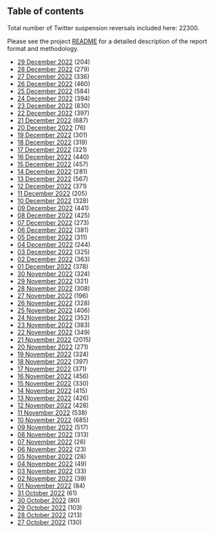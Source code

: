 ## Table of contents
Total number of Twitter suspension reversals included here: 22300.

Please see the project [README](https://github.com/travisbrown/unsuspensions) for a detailed description of the report format and methodology.
* [29 December 2022](2022-12-29/) (204)
* [28 December 2022](2022-12-28/) (279)
* [27 December 2022](2022-12-27/) (336)
* [26 December 2022](2022-12-26/) (460)
* [25 December 2022](2022-12-25/) (584)
* [24 December 2022](2022-12-24/) (394)
* [23 December 2022](2022-12-23/) (830)
* [22 December 2022](2022-12-22/) (397)
* [21 December 2022](2022-12-21/) (687)
* [20 December 2022](2022-12-20/) (76)
* [19 December 2022](2022-12-19/) (301)
* [18 December 2022](2022-12-18/) (319)
* [17 December 2022](2022-12-17/) (321)
* [16 December 2022](2022-12-16/) (440)
* [15 December 2022](2022-12-15/) (457)
* [14 December 2022](2022-12-14/) (281)
* [13 December 2022](2022-12-13/) (567)
* [12 December 2022](2022-12-12/) (371)
* [11 December 2022](2022-12-11/) (205)
* [10 December 2022](2022-12-10/) (328)
* [09 December 2022](2022-12-09/) (441)
* [08 December 2022](2022-12-08/) (425)
* [07 December 2022](2022-12-07/) (273)
* [06 December 2022](2022-12-06/) (381)
* [05 December 2022](2022-12-05/) (311)
* [04 December 2022](2022-12-04/) (244)
* [03 December 2022](2022-12-03/) (325)
* [02 December 2022](2022-12-02/) (363)
* [01 December 2022](2022-12-01/) (378)
* [30 November 2022](2022-11-30/) (324)
* [29 November 2022](2022-11-29/) (321)
* [28 November 2022](2022-11-28/) (308)
* [27 November 2022](2022-11-27/) (196)
* [26 November 2022](2022-11-26/) (328)
* [25 November 2022](2022-11-25/) (406)
* [24 November 2022](2022-11-24/) (352)
* [23 November 2022](2022-11-23/) (383)
* [22 November 2022](2022-11-22/) (349)
* [21 November 2022](2022-11-21/) (2015)
* [20 November 2022](2022-11-20/) (271)
* [19 November 2022](2022-11-19/) (324)
* [18 November 2022](2022-11-18/) (397)
* [17 November 2022](2022-11-17/) (371)
* [16 November 2022](2022-11-16/) (456)
* [15 November 2022](2022-11-15/) (330)
* [14 November 2022](2022-11-14/) (415)
* [13 November 2022](2022-11-13/) (426)
* [12 November 2022](2022-11-12/) (428)
* [11 November 2022](2022-11-11/) (538)
* [10 November 2022](2022-11-10/) (685)
* [09 November 2022](2022-11-09/) (517)
* [08 November 2022](2022-11-08/) (313)
* [07 November 2022](2022-11-07/) (26)
* [06 November 2022](2022-11-06/) (23)
* [05 November 2022](2022-11-05/) (28)
* [04 November 2022](2022-11-04/) (49)
* [03 November 2022](2022-11-03/) (33)
* [02 November 2022](2022-11-02/) (39)
* [01 November 2022](2022-11-01/) (84)
* [31 October 2022](2022-10-31/) (61)
* [30 October 2022](2022-10-30/) (80)
* [29 October 2022](2022-10-29/) (103)
* [28 October 2022](2022-10-28/) (213)
* [27 October 2022](2022-10-27/) (130)
